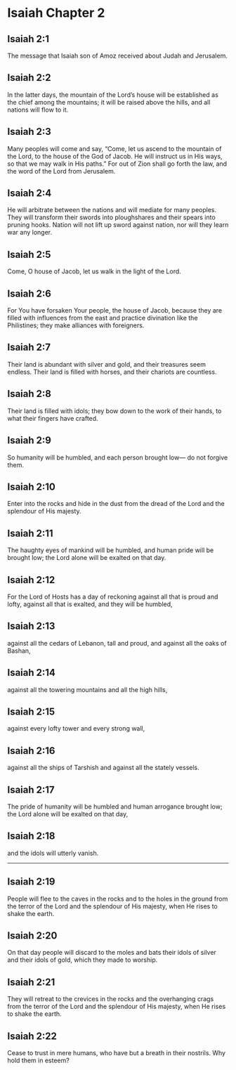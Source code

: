 # Isaiah Chapter 2

## Isaiah 2:1

The message that Isaiah son of Amoz received about Judah and Jerusalem.

## Isaiah 2:2

In the latter days, the mountain of the Lord’s house will be established as the chief among the mountains; it will be raised above the hills, and all nations will flow to it.

## Isaiah 2:3

Many peoples will come and say, “Come, let us ascend to the mountain of the Lord, to the house of the God of Jacob. He will instruct us in His ways, so that we may walk in His paths.” For out of Zion shall go forth the law, and the word of the Lord from Jerusalem.

## Isaiah 2:4

He will arbitrate between the nations and will mediate for many peoples. They will transform their swords into ploughshares and their spears into pruning hooks. Nation will not lift up sword against nation, nor will they learn war any longer.

## Isaiah 2:5

Come, O house of Jacob, let us walk in the light of the Lord.

## Isaiah 2:6

For You have forsaken Your people, the house of Jacob, because they are filled with influences from the east and practice divination like the Philistines; they make alliances with foreigners.

## Isaiah 2:7

Their land is abundant with silver and gold, and their treasures seem endless. Their land is filled with horses, and their chariots are countless.

## Isaiah 2:8

Their land is filled with idols; they bow down to the work of their hands, to what their fingers have crafted.

## Isaiah 2:9

So humanity will be humbled, and each person brought low— do not forgive them.

## Isaiah 2:10

Enter into the rocks and hide in the dust from the dread of the Lord and the splendour of His majesty.

## Isaiah 2:11

The haughty eyes of mankind will be humbled, and human pride will be brought low; the Lord alone will be exalted on that day.

## Isaiah 2:12

For the Lord of Hosts has a day of reckoning against all that is proud and lofty, against all that is exalted, and they will be humbled,

## Isaiah 2:13

against all the cedars of Lebanon, tall and proud, and against all the oaks of Bashan,

## Isaiah 2:14

against all the towering mountains and all the high hills,

## Isaiah 2:15

against every lofty tower and every strong wall,

## Isaiah 2:16

against all the ships of Tarshish and against all the stately vessels.

## Isaiah 2:17

The pride of humanity will be humbled and human arrogance brought low; the Lord alone will be exalted on that day,

## Isaiah 2:18

and the idols will utterly vanish.

---

## Isaiah 2:19

People will flee to the caves in the rocks and to the holes in the ground from the terror of the Lord and the splendour of His majesty, when He rises to shake the earth.

## Isaiah 2:20

On that day people will discard to the moles and bats their idols of silver and their idols of gold, which they made to worship.

## Isaiah 2:21

They will retreat to the crevices in the rocks and the overhanging crags from the terror of the Lord and the splendour of His majesty, when He rises to shake the earth.

## Isaiah 2:22

Cease to trust in mere humans, who have but a breath in their nostrils. Why hold them in esteem?
